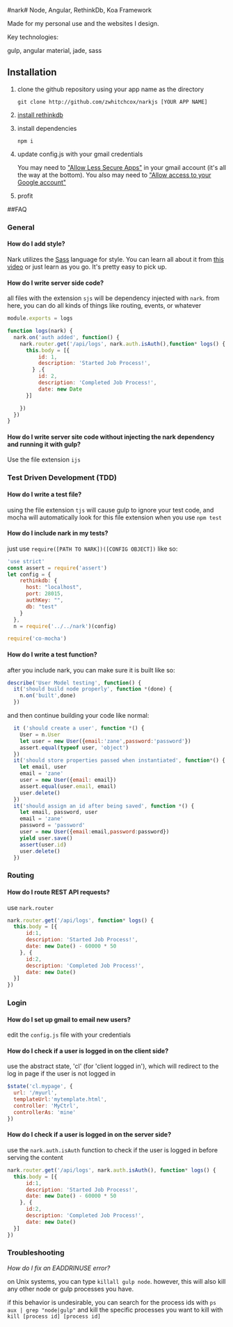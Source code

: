 #nark#
Node, Angular, RethinkDb, Koa Framework

Made for my personal use and the websites I design.

Key technologies:

gulp, angular material, jade, sass

## Installation

1. clone the github repository using your app name as the directory

	```shell
	git clone http://github.com/zwhitchcox/narkjs [YOUR APP NAME]
	```
2. [install rethinkdb](https://www.rethinkdb.com/docs/install/)

3. install dependencies
	```shell
	npm i
	```

4. update config.js with your gmail credentials

	You may need to ["Allow Less Secure Apps"](https://www.google.com/settings/security/lesssecureapps)
	in your gmail account (it's all the way at the bottom). You also may need to 
	["Allow access to your Google account"](https://accounts.google.com/DisplayUnlockCaptcha)

5. profit

##FAQ

### General

#### How do I add style?

Nark utilizes the [Sass](http://sass-lang.com/) language for style.
You can learn all about it from [this video](https://www.youtube.com/watch?v=wz3kElLbEHE)
or just learn as you go. It's pretty easy to pick up.

#### How do I write server side code?

all files with the extension ```sjs``` will be dependency injected with ```nark```. from here, you can do all kinds of things like routing, events, or whatever

```js
module.exports = logs

function logs(nark) {
  nark.on('auth added', function() {
    nark.router.get('/api/logs', nark.auth.isAuth(),function* logs() {
      this.body = [{
          id: 1,
          description: 'Started Job Process!',
        } ,{
          id: 2,
          description: 'Completed Job Process!',
          date: new Date
      }]

    })
  })
}
```

#### How do I write server site code without injecting the nark dependency and running it with gulp?

Use the file extension `ijs`

### Test Driven Development (TDD)

#### How do I write a test file?

using the file extension `tjs` will cause gulp to ignore your test code,
and mocha will automatically look for this file extension when you use ```npm test```

#### How do I include nark in my tests?

just use ```require([PATH TO NARK])([CONFIG OBJECT])``` like so:

```js
'use strict'
const assert = require('assert')
let config = { 
    rethinkdb: {
      host: "localhost",
      port: 28015,
      authKey: "", 
      db: "test"
    }   
  },  
  n = require('../../nark')(config)

require('co-mocha')
```

#### How do I write a test function?

after you include nark, you can make sure it is built like so:

```js
describe('User Model testing', function() {
  it('should build node properly', function *(done) {
    n.on('built',done)
  })  
```

and then continue building your code like normal:

```js
  it ('should create a user', function *() {
    User = n.User
    let user = new User({email:'zane',password:'password'})
    assert.equal(typeof user, 'object')
  })  
  it('should store properties passed when instantiated', function*() {
    let email, user
    email = 'zane'
    user = new User({email: email})
    assert.equal(user.email, email)
    user.delete()
  })  
  it('should assign an id after being saved', function *() {
    let email, password, user
    email = 'zane'
    password = 'password'
    user = new User({email:email,password:password})
    yield user.save()
    assert(user.id)
    user.delete()
  })
```

### Routing

#### How do I route REST API requests?

use ```nark.router```

```js
nark.router.get('/api/logs', function* logs() {
  this.body = [{
      id:1,
      description: 'Started Job Process!',
      date: new Date() - 60000 * 50
    }, {
      id:2,
      description: 'Completed Job Process!',
      date: new Date()
  }]
})
```

### Login

#### How do I set up gmail to email new users?

edit the `config.js` file with your credentials


#### How do I check if a user is logged in on the client side?

use the abstract state, 'cl' (for 'client logged in'), which will redirect to the log in page if the user is not logged in

```js
$state('cl.mypage', {
  url: '/myurl',
  templateUrl:'mytemplate.html',
  controller: 'MyCtrl',
  controllerAs: 'mine'
})
```

#### How do I check if a user is logged in on the server side?

use the ```nark.auth.isAuth``` function to check if the user is logged in before serving the content

```js
nark.router.get('/api/logs', nark.auth.isAuth(), function* logs() {
  this.body = [{
      id:1,
      description: 'Started Job Process!',
      date: new Date() - 60000 * 50
    }, {
      id:2,
      description: 'Completed Job Process!',
      date: new Date()
  }]
})
```

### Troubleshooting

*How do I fix an EADDRINUSE error?*

on Unix systems, you can type ```killall gulp node```. however, this will also kill
any other node or gulp processes you have.

if this behavior is undesirable, you can search for the process ids with ```ps aux | grep "node|gulp"```
and kill the specific processes you want to kill with ```kill [process id] [process id]```
